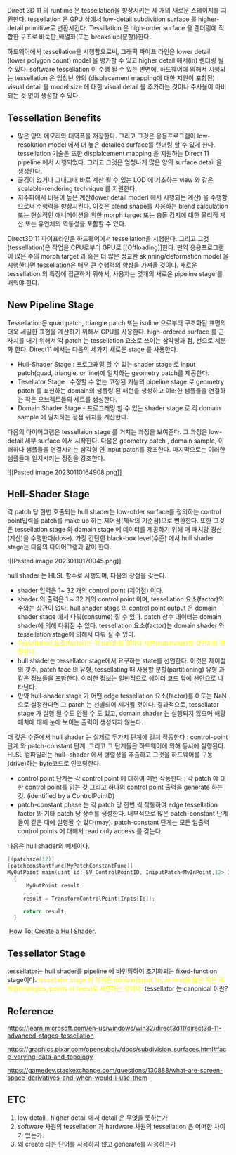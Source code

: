 Direct 3D 11 의 runtime 은  tessellation을 향상시키는 세 개의 새로운 스테이지를 지원한다. 
tessellation 은 GPU 상에서 low-detail subdivition surface 를 higher-detail primitive로 변환시킨다. Tessillation 은 high-order surface 을 렌더링에 적합한 구조로 바둑판_배열화(또는 breaks up(분할))한다. 

하드웨어에서 tessellation을 시행함으로써, 그래픽 파이프 라인은 lower detail (lower polygon count) model 을 평가할 수 있고 higher detail 에서(in) 렌더링 될 수 있다. software tessellation 이 수행 될 수 있는 반면에, 하드웨어에 의해서 시행되는 tessellation 은 엄청난 양의 (displacement mapping에 대한 지원이 포함된) visual detail 을 model size 에 대한 visual detail 을 추가하는 것이나 주사율이 마비되는 것 없이 생성할 수 있다.

## Tessellation Benefits

- 많은 양의 메모리와 대역폭을 저장한다. 그리고 그것은 응용프로그램이 low-resolution model 에서  더 높은 detailed surface를 랜더링 할 수 있게 한다. tessellation 기술은 또한 displalcement mapping 을 지원하는 Direct 11 pipeline 에서 시행되었다. 그리고 그것은 엄청나게 많은 양의 surface detail 을 생성한다.
- 끊김이 없거나 그때그때 바로 계산 될 수 있는 LOD 에 기초하는 view 와 같은 scalable-rendering technique 를 지원한다.
- 저주파에서 비용이 높은 계산(lower detail moderl 에서 시행되는 계산) 을 수행함으로써 수행력을 향상시킨다. 이것은 blend shape를 사용하는 blend calculation 또는 현실적인 애니메이션을 위한 morph target 또는 충돌 감지에 대한 물리적 계산 또는 유연체의 역동성을 포함할 수 있다.

Direct3D 11 파이프라인은 하드웨어에서 tessellation을 시행한다. 그리고 그것(tessellation)은 작업을 CPU로부터 GPU로 [[Offloading]]한다. 만약 응용프로그램이 많은 수의 morph target 과 혹은 더 많은 정교한 skinning/deformation model 을 시행한다면 tessellation은 매우 큰 수행력의 향상을 가져올 것이다. 새로운 tessellation 의 특징에 접근하기 위해서, 사용자는 몇개의 새로운 pipeline stage 를 배워야 한다. 

## New Pipeline Stage

Tessellation은 quad patch, triangle patch 또는 isoline 으로부터 구조화된 표면의 더욱 세밀한 표현을 계산하기 위해서 GPU를 사용한다. high-ordered surface 를 근사치를 내기 위해서 각 patch 는 tessellation 요소로 쓰이는 삼각형과 점, 선으로 세분화 한다. Direct11 에서는 다음의 세가지 새로운 stage 를 사용한다. 

- Hull-Shader Stage : 프로그래밍 할 수 있는 shader stage 로 input patch(quad, triangle. or line)에 일치하는 geometry patch를 제공한다. 
- Tesellator Stage :  수정할 수 없는 고정된 기능의 pipeline stage 로 geometry patch 를 표현하는 domain의 샘플링 된 패턴을 생성하고 이러한 샘플들을 연결하는 작은 오브젝트들의 세트를 생성한다. 
- Domain Shader Stage - 프로그래밍 할 수 있는 shader stage 로 각 domain sample 에 일치하는 정점 위치를 계산한다. 

다음의 다이어그램은 tessellaion stage 를 거치는 과정을 보여준다. 그 과정은 low-detail 세부 surface 에서 시작한다. 다음은 geometry patch , domain sample, 이러하나 샘플들을 연결시키는 삼각형 인 input patch를 강조한다. 마지막으로는 이러한 샘플들에 일치시키는 정점을 강조한다. 

![[Pasted image 20230110164908.png]]

## Hell-Shader Stage

각 patch 당 한번 호출되는 hull shader는 low-otder surface를 정의하는 control point입력을 patch를 make up 하는 제어점(제작의 기준점)으로 변환한다. 또한 그것은 tessellation stage 와 domain stage 에 데이터를 제공하기 위해 매 패치당 경산(계산)을 수행한다(dose). 가장 간단한 black-box level(수준) 에서 hull shader stage는 다음의 다이어그램과 같이 한다.

![[Pasted image 20230110170045.png]]

hull shader 는 HLSL 함수로 시행되며, 다음의 장점을 갖는다.

- shader 입력은 1~ 32 개의 control point (제어점) 이다.
- shader 의 출력은 1 ~ 32 개의 control point 이며, tessellation 요소(factor)의 수와는 상관이 없다. hull shader stage 의 control point output 은 domain shader stage 에서 다뤄(consume) 질 수 있다. patch 상수 데이터는 domain shader에 의해 다뤄질 수 있다. tessellation 요소(factor)는 domain shader 와 tessellation stage에 의해서 다뤄 질 수 있다. 
- <span style="color: yellow">Tessellation 요소(factor)는 각 patch를 얼마다 세분(subdivide)할 것인지를 결정한다.</span>
- hull shader는 tessellator stage에서 요구하는 state를 선언한다. 이것은 제어점의 갯수, patch face 의 유형, tessellating 때 사용할 분할(partitioning) 유형  과 같은 정보들을 포함한다. 이러한 정보는 일반적으로 쉐이더 코드 앞에 선언으로 나타난다. 
- 만약 hull-shader stage 가 어떤 edge tessellation 요소(factor)를 0 또는 NaN으로 설정한다면 그 patch 는 선별되어 제거될 것이다. 결과적으로, tessellator stage 가 실행 될 수도 안될 수 도 있고, domain shader 는 실행되지 않으며 해당 패치에 대해 눈에 보이는 출력이 생성되지 않는다.

더 깊은 수준에서 hull shader 는 실제로 두가지 단계에 걸쳐 작동한다 : control-point 단계 와 patch-constant 단계. 그리고 그 단계들은 하드웨어에 의해 동시에 실행된다. HLSL 컴파일러는 hull- shader 에서 병렬성을 추출하고 그것을 하드웨어를 구동(drive)하는 byte코드로 인코딩한다. 

- control point 단계는 각 control point 에 대하여 매번 작동한다 : 각 patch 에 대한 control point를 읽는 것 그리고 하나의 control point 출력을 generate 하는것. (identified by a ControlPointD)
- patch-constant phase 는 각 patch 당 한번 씩 작동하여 edge tessellation factor 와 기타 patch 당 상수를 생성한다. 내부적으로 많은 patch-constant 단계들이 같은 때에 실행될 수 있다(may). patch-constant 단계는 모든 입출력 control points 에 대해서 read only access 를 갖는다.

다음은 hull shader의 예제이다.
```c++
[(patchsze(12)]
[patchconstantfunc(MyPatchConstantFunc)]
MyOutPoint main(uint id: SV_ControlPointID, IniputPatch<MyInPoint,12> Inpts)
  {
	  MyOutPoint result;
	 . . .
	 result = TransformControlPoint(Inpts[Id]);

	 return result;
  }
```
 [How To: Create a Hull Shader](https://learn.microsoft.com/en-us/windows/win32/direct3d11/direct3d-11-advanced-stages-hull-shader-create).


## Tessellator Stage

tessellator는 hull shader를 pipeline 에 바인딩하여 초기화되는 fixed-function stage이다. <span style="color: yellow">tessellator stage 의 목적은 domain(quad, tri, or line)을 많은 작은 객체들(triangles, points or lines)로 세분하는 것이다.</span> tessellator 는 canonical 이란?



## Reference

https://learn.microsoft.com/en-us/windows/win32/direct3d11/direct3d-11-advanced-stages-tessellation

https://graphics.pixar.com/opensubdiv/docs/subdivision_surfaces.html#face-varying-data-and-topology

https://gamedev.stackexchange.com/questions/130888/what-are-screen-space-derivatives-and-when-would-i-use-them


## ETC

1. low detail , higher detail 에서 detail 은 무엇을 뜻하는가
2. software 차원의 tessellation 과 hardware 차원의 tessellation 은 어떠한 차이가 있는가.
3. 왜 create 라는 단어를 사용하지 않고 generate를 사용하는가